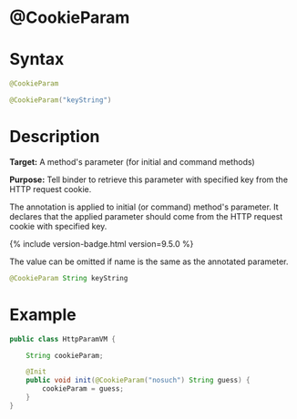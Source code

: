 # @CookieParam

Syntax
======

```java
@CookieParam

@CookieParam("keyString")
```

Description
===========

**Target:** A method's parameter (for initial and command methods)

**Purpose:** Tell binder to retrieve this parameter with specified key from the HTTP request cookie.

The annotation is applied to initial (or command) method's parameter. It declares that the applied parameter should come from the HTTP request cookie with specified key.

{% include version-badge.html version=9.5.0 %}

The value can be omitted if name is the same as the annotated parameter.
```java
@CookieParam String keyString
```

Example
=======

```java
public class HttpParamVM {

    String cookieParam;

    @Init
    public void init(@CookieParam("nosuch") String guess) {
        cookieParam = guess;
    }
}
```

